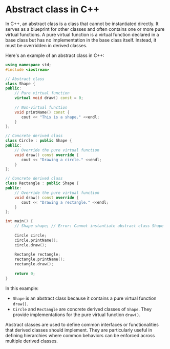# Abstract class in C++

In C++, an abstract class is a class that cannot be instantiated directly. It serves as a blueprint for other classes and often contains one or more pure virtual functions. A pure virtual function is a virtual function declared in a base class but has no implementation in the base class itself. Instead, it must be overridden in derived classes.

Here's an example of an abstract class in C++:

```cpp
using namespace std;
#include <iostream>

// Abstract class
class Shape {
public:
    // Pure virtual function
    virtual void draw() const = 0;
    
    // Non-virtual function
    void printName() const {
       cout << "This is a shape." <<endl;
    }
};

// Concrete derived class
class Circle : public Shape {
public:
    // Override the pure virtual function
    void draw() const override {
       cout << "Drawing a circle." <<endl;
    }
};

// Concrete derived class
class Rectangle : public Shape {
public:
    // Override the pure virtual function
    void draw() const override {
       cout << "Drawing a rectangle." <<endl;
    }
};

int main() {
    // Shape shape; // Error: Cannot instantiate abstract class Shape
    
    Circle circle;
    circle.printName();
    circle.draw();
    
    Rectangle rectangle;
    rectangle.printName();
    rectangle.draw();
    
    return 0;
}
```

In this example:

- `Shape` is an abstract class because it contains a pure virtual function `draw()`.
- `Circle` and `Rectangle` are concrete derived classes of `Shape`. They provide implementations for the pure virtual function `draw()`.

Abstract classes are used to define common interfaces or functionalities that derived classes should implement. They are particularly useful in defining hierarchies where common behaviors can be enforced across multiple derived classes.
